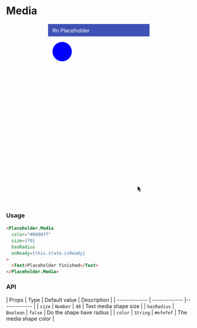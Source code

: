 # Media

<p align="center">
  <img src="./images/media.gif" />
</p>

### Usage

```html
<Placeholder.Media
  color="#0000ff"
  size={70}
  hasRadius
  onReady={this.state.isReady}
>
  <Text>Placeholder finished</Text>
</Placeholder.Media>
```

### API

| Props  | Type | Default value | Description |
| ------------- | ------------- |------------- |
| `size`  | `Number` | `40`  | Text media shape size |
| `hasRadius`  | `Boolean` | `false`  | Do the shape have radius |
| `color`  | `String` | `#efefef`  | The media shape color |
